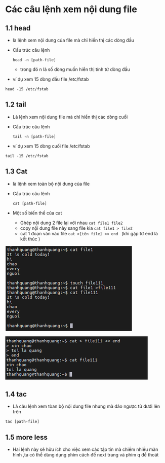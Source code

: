 # Các câu lệnh xem nội dung file
## 1.1 head
- là lệnh xem nội dung của file mà chỉ hiển thị các dòng đầu
- Cấu trúc câu lệnh

    ```
    head -n [path-file]
    ```
    - trong đó n là số dòng muốn hiển thị tính từ dòng đầu

- ví dụ xem 15 dòng đầu file /etc/fstab

```
head -15 /etc/fstab
```

## 1.2 tail 
- Là lệnh xem nội dung file mà chỉ hiển thị các dòng cuối 
- Cấu trúc câu lệnh

    ```
    tail -n [path-file]
    ```

- ví dụ xem 15 dòng cuối file /etc/fstab

```
tail -15 /etc/fstab
```

## 1.3 Cat
- là lệnh xem toàn bộ nội dung của file

- Cấu trúc câu lệnh

    ```
    cat [path-file]
    ```

- Một số biến thể của cat
    - Ghép nội dung 2 file lại với nhau `cat file1 file2`
    - copy nội dung file này sang file kia `cat file1 > file2`
    - cat 1 đoạn văn vào file `cat >[tên file] << end ` (khi gặp từ end là kết thúc )

![Alt](/thuctap/anh/Screenshot_348.png)

![Alt](/thuctap/anh/Screenshot_349.png)

## 1.4 tac
- Là câu lệnh xem tòan bộ nội dung file nhưng mà đảo ngược từ dưới lên trên

```
tac [path-file]
```

## 1.5 more less
- Hai lệnh này sẽ hữu ích cho việc xem các tập tin mà chiếm nhiều màn hình ,ta có thể dùng dụng phím cách để next trang và phím q để thoát

